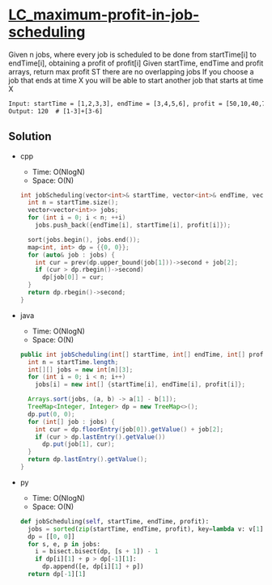 # [LC_maximum-profit-in-job-scheduling](https://leetcode.com/problems/maximum-profit-in-job-scheduling)

Given n jobs, where every job is scheduled to be done from startTime[i] to endTime[i], obtaining a profit of profit[i]
Given startTime, endTime and profit arrays, return max profit ST there are no overlapping jobs
If you choose a job that ends at time X you will be able to start another job that starts at time X

```txt
Input: startTime = [1,2,3,3], endTime = [3,4,5,6], profit = [50,10,40,70]
Output: 120  # [1-3]+[3-6]
```

## Solution

* cpp
  * Time: O(NlogN)
  * Space: O(N)

  ```cpp
  int jobScheduling(vector<int>& startTime, vector<int>& endTime, vector<int>& profit) {
    int n = startTime.size();
    vector<vector<int>> jobs;
    for (int i = 0; i < n; ++i)
      jobs.push_back({endTime[i], startTime[i], profit[i]});

    sort(jobs.begin(), jobs.end());
    map<int, int> dp = {{0, 0}};
    for (auto& job : jobs) {
      int cur = prev(dp.upper_bound(job[1]))->second + job[2];
      if (cur > dp.rbegin()->second)
        dp[job[0]] = cur;
    }
    return dp.rbegin()->second;
  }
  ```

* java
  * Time: O(NlogN)
  * Space: O(N)

  ```java
  public int jobScheduling(int[] startTime, int[] endTime, int[] profit) {
    int n = startTime.length;
    int[][] jobs = new int[n][3];
    for (int i = 0; i < n; i++)
      jobs[i] = new int[] {startTime[i], endTime[i], profit[i]};

    Arrays.sort(jobs, (a, b) -> a[1] - b[1]);
    TreeMap<Integer, Integer> dp = new TreeMap<>();
    dp.put(0, 0);
    for (int[] job : jobs) {
      int cur = dp.floorEntry(job[0]).getValue() + job[2];
      if (cur > dp.lastEntry().getValue())
        dp.put(job[1], cur);
    }
    return dp.lastEntry().getValue();
  }
  ```

* py
  * Time: O(NlogN)
  * Space: O(N)

  ```py
  def jobScheduling(self, startTime, endTime, profit):
    jobs = sorted(zip(startTime, endTime, profit), key=lambda v: v[1])
    dp = [[0, 0]]
    for s, e, p in jobs:
      i = bisect.bisect(dp, [s + 1]) - 1
      if dp[i][1] + p > dp[-1][1]:
        dp.append([e, dp[i][1] + p])
    return dp[-1][1]
  ```
